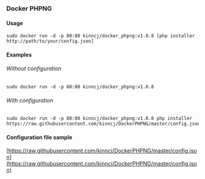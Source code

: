 ### Docker PHPNG

#### Usage

```
sudo docker run -d -p 80:80 kinncj/docker_phpng:v1.0.8 [php installer http://path/to/your/config.json]
```

#### Examples

###### Without configuration
```
sudo docker run -d -p 80:80 kinncj/docker_phpng:v1.0.8
```

###### With configuration
```
sudo docker run -d -p 80:80 kinncj/docker_phpng:v1.0.8 php installer https://raw.githubusercontent.com/kinncj/DockerPHPNG/master/config.json
```

#### Configuration file sample

[https://raw.githubusercontent.com/kinncj/DockerPHPNG/master/config.json](https://raw.githubusercontent.com/kinncj/DockerPHPNG/master/config.json)
